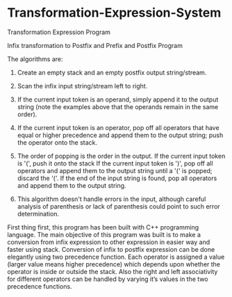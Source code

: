 # Transformation-Expression-System
Transformation Expression Program

Infix transformation to Postfix and Prefix and Postfix Program

The algorithms are:

1. Create an empty stack and an empty postfix output string/stream.

2. Scan the infix input string/stream left to right.

3. If the current input token is an operand, simply append it to the output string 
   (note the examples above that the operands remain in the same order).

4. If the current input token is an operator, pop off all operators that have equal or 
   higher precedence and append them to the output string; push the operator onto the stack.

5. The order of popping is the order in the output. If the current input token is 
   '(', push it onto the stack If the current input token is ')', pop off all operators
   and append them to the output string until a '(' is popped; discard the '('. 
   If the end of the input string is found, pop all operators and append them to the output string.

6. This algorithm doesn't handle errors in the input, although careful analysis of 
   parenthesis or lack of parenthesis could point to such error determination.

First thing first, this program has been built with C++ programming language. 
The main objective of this program was built is to make a conversion from infix 
expression to other expression in easier way and faster using stack. Conversion 
of infix to postfix expression can be done elegantly using two precedence function. 
Each operator is assigned a value (larger value means higher precedence) which depends 
upon whether the operator is inside or outside the stack. Also the right and left 
associativity for different operators can be handled by varying it’s values in the 
two precedence functions.
